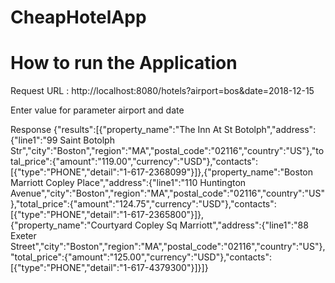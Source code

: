 # CheapHotelApp

# How to run the Application

Request URL : http://localhost:8080/hotels?airport=bos&date=2018-12-15

Enter value for parameter airport and date

Response 
{"results":[{"property_name":"The Inn At St Botolph","address":{"line1":"99 Saint Botolph Str","city":"Boston","region":"MA","postal_code":"02116","country":"US"},"total_price":{"amount":"119.00","currency":"USD"},"contacts":[{"type":"PHONE","detail":"1-617-2368099"}]},{"property_name":"Boston Marriott Copley Place","address":{"line1":"110 Huntington Avenue","city":"Boston","region":"MA","postal_code":"02116","country":"US"},"total_price":{"amount":"124.75","currency":"USD"},"contacts":[{"type":"PHONE","detail":"1-617-2365800"}]},{"property_name":"Courtyard Copley Sq Marriott","address":{"line1":"88 Exeter Street","city":"Boston","region":"MA","postal_code":"02116","country":"US"},"total_price":{"amount":"125.00","currency":"USD"},"contacts":[{"type":"PHONE","detail":"1-617-4379300"}]}]}
